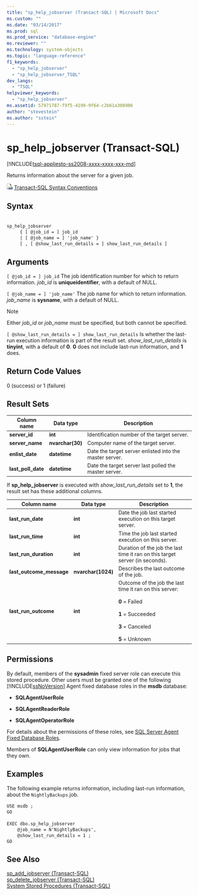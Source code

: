 ```yaml
---
title: "sp_help_jobserver (Transact-SQL) | Microsoft Docs"
ms.custom: ""
ms.date: "03/14/2017"
ms.prod: sql
ms.prod_service: "database-engine"
ms.reviewer: ""
ms.technology: system-objects
ms.topic: "language-reference"
f1_keywords: 
  - "sp_help_jobserver"
  - "sp_help_jobserver_TSQL"
dev_langs: 
  - "TSQL"
helpviewer_keywords: 
  - "sp_help_jobserver"
ms.assetid: 57971787-f9f5-4199-9f64-c2b61a308906
author: "stevestein"
ms.author: "sstein"
---
```

# sp_help_jobserver (Transact-SQL)
[!INCLUDE[tsql-appliesto-ss2008-xxxx-xxxx-xxx-md](../../includes/tsql-appliesto-ss2008-xxxx-xxxx-xxx-md.md)]

  Returns information about the server for a given job.  
  
 ![Topic link icon](../../database-engine/configure-windows/media/topic-link.gif "Topic link icon") [Transact-SQL Syntax Conventions](../../t-sql/language-elements/transact-sql-syntax-conventions-transact-sql.md)  
  
## Syntax  
  
```  
  
sp_help_jobserver  
     { [ @job_id = ] job_id   
     | [ @job_name = ] 'job_name' }  
     [ , [ @show_last_run_details = ] show_last_run_details ]  
```  
  
## Arguments  
`[ @job_id = ] job_id`
 The job identification number for which to return information. *job_id* is **uniqueidentifier**, with a default of NULL.  
  
`[ @job_name = ] 'job_name'`
 The job name for which to return information. *job_name* is **sysname**, with a default of NULL.  
  
> [!NOTE]  
>  Either *job_id* or *job_name* must be specified, but both cannot be specified.  
  
`[ @show_last_run_details = ] show_last_run_details`
 Is whether the last-run execution information is part of the result set. *show_last_run_details* is **tinyint**, with a default of **0**. **0** does not include last-run information, and **1** does.  
  
## Return Code Values  
 0 (success) or 1 (failure)  
  
## Result Sets  
  
|Column name|Data type|Description|  
|-----------------|---------------|-----------------|  
|**server_id**|**int**|Identification number of the target server.|  
|**server_name**|**nvarchar(30)**|Computer name of the target server.|  
|**enlist_date**|**datetime**|Date the target server enlisted into the master server.|  
|**last_poll_date**|**datetime**|Date the target server last polled the master server.|  
  
 If **sp_help_jobserver** is executed with *show_last_run_details* set to **1**, the result set has these additional columns.  
  
|Column name|Data type|Description|  
|-----------------|---------------|-----------------|  
|**last_run_date**|**int**|Date the job last started execution on this target server.|  
|**last_run_time**|**int**|Time the job last started execution on this server.|  
|**last_run_duration**|**int**|Duration of the job the last time it ran on this target server (in seconds).|  
|**last_outcome_message**|**nvarchar(1024)**|Describes the last outcome of the job.|  
|**last_run_outcome**|**int**|Outcome of the job the last time it ran on this server:<br /><br /> **0** = Failed<br /><br /> **1** = Succeeded<br /><br /> **3** = Canceled<br /><br /> **5** = Unknown|  
  
## Permissions  
 By default, members of the **sysadmin** fixed server role can execute this stored procedure. Other users must be granted one of the following [!INCLUDE[ssNoVersion](../../includes/ssnoversion-md.md)] Agent fixed database roles in the **msdb** database:  
  
-   **SQLAgentUserRole**  
  
-   **SQLAgentReaderRole**  
  
-   **SQLAgentOperatorRole**  
  
 For details about the permissions of these roles, see [SQL Server Agent Fixed Database Roles](../../ssms/agent/sql-server-agent-fixed-database-roles.md).  
  
 Members of **SQLAgentUserRole** can only view information for jobs that they own.  
  
## Examples  
 The following example returns information, including last-run information, about the `NightlyBackups` job.  
  
```  
USE msdb ;  
GO  
  
EXEC dbo.sp_help_jobserver  
    @job_name = N'NightlyBackups',  
    @show_last_run_details = 1 ;  
GO  
```  
  
## See Also  
 [sp_add_jobserver &#40;Transact-SQL&#41;](../../relational-databases/system-stored-procedures/sp-add-jobserver-transact-sql.md)   
 [sp_delete_jobserver &#40;Transact-SQL&#41;](../../relational-databases/system-stored-procedures/sp-delete-jobserver-transact-sql.md)   
 [System Stored Procedures &#40;Transact-SQL&#41;](../../relational-databases/system-stored-procedures/system-stored-procedures-transact-sql.md)  
  
  
